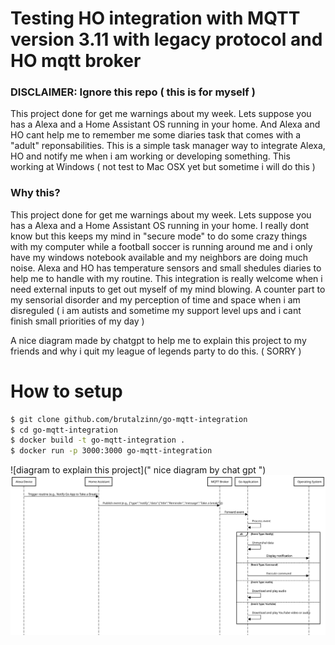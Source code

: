 # Testing HO integration with MQTT version 3.11 with legacy protocol and HO mqtt broker

### DISCLAIMER: Ignore this repo ( this is for myself )

This project done for get me warnings about my week. Lets suppose you has a Alexa and a Home Assistant OS running in your home.
And Alexa and HO cant help me to remember me some diaries task that comes with a "adult" reponsabilities. This is a simple task manager way to integrate Alexa, HO and notify me when i am working or developing something. This working at Windows ( not test to Mac OSX yet but sometime i will do this )

### Why this? 

This project done for get me warnings about my week. Lets suppose you has a Alexa and a Home Assistant OS running in your home.
I really dont know but this keeps my mind in "secure mode" to do some crazy things with my computer while a football soccer is running around me and i only have my windows notebook available and my neighbors are doing much noise. Alexa and HO has temperature sensors and small shedules diaries to help me to handle with my routine. This integration is really welcome when i need external inputs to get out myself of my mind blowing. A counter part to my sensorial disorder and my perception of time and space when i am disreguled ( i am autists and sometime my support level ups and i cant finish small priorities of my day )

A nice diagram made by chatgpt to help me to explain this project to my friends and why i quit my league of legends party to do this. ( SORRY )

# How to setup 

```sh
$ git clone github.com/brutalzinn/go-mqtt-integration
$ cd go-mqtt-integration
$ docker build -t go-mqtt-integration .
$ docker run -p 3000:3000 go-mqtt-integration
```


![diagram to explain this project](" nice diagram by chat gpt ")
<img src="./diagram.svg">